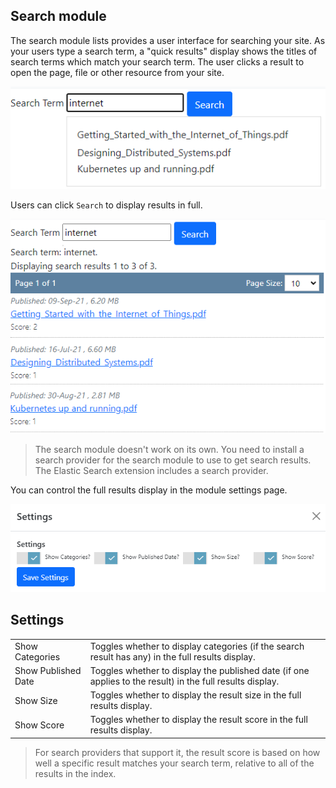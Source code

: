 ## Search module
The search module lists provides a user interface for searching your site.  As your users type a search term, a "quick results" display shows the titles of search terms which match your search term.  The user clicks a result 
to open the page, file or other resource from your site.  

![Search Screenshot](Search.png)

Users can click `Search` to display results in full.

![Search Screenshot](Search-Results.png)

> The search module doesn't work on its own.  You need to install a search provider for the search module to use to get search results.  The Elastic Search extension includes a search provider.

You can control the full results display in the module settings page.

![Settings](Search-Settings.png)

## Settings
|                     |                                                                                      |
|---------------------|--------------------------------------------------------------------------------------|
| Show Categories     | Toggles whether to display categories (if the search result has any) in the full results display. |
| Show Published Date | Toggles whether to display the published date (if one applies to the result) in the full results display. |
| Show Size           | Toggles whether to display the result size in the full results display. |
| Show Score          | Toggles whether to display the result score in the full results display. |

> For search providers that support it, the result score is based on how well a specific result matches your search term, relative to all of the results in the index. 